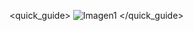 <quick_guide>
![Imagen1](http://static.energysistem.com/images/manuals/42595/55e81e1b77b10.jpg)
</quick_guide>

